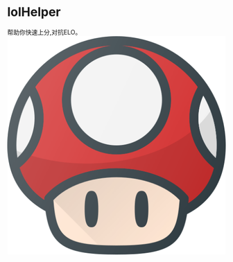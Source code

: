 # lolHelper
帮助你快速上分,对抗ELO。
![image](https://github.com/byralpha/lolHelper/blob/main/img/LoLHelper.png)
